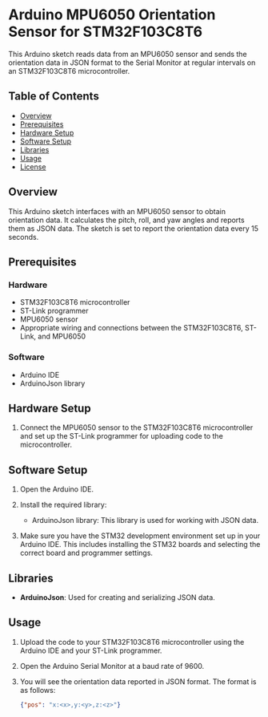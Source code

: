 # Arduino MPU6050 Orientation Sensor for STM32F103C8T6

This Arduino sketch reads data from an MPU6050 sensor and sends the orientation data in JSON format to the Serial Monitor at regular intervals on an STM32F103C8T6 microcontroller.

## Table of Contents
- [Overview](#overview)
- [Prerequisites](#prerequisites)
- [Hardware Setup](#hardware-setup)
- [Software Setup](#software-setup)
- [Libraries](#libraries)
- [Usage](#usage)
- [License](#license)

## Overview

This Arduino sketch interfaces with an MPU6050 sensor to obtain orientation data. It calculates the pitch, roll, and yaw angles and reports them as JSON data. The sketch is set to report the orientation data every 15 seconds.

## Prerequisites

### Hardware

- STM32F103C8T6 microcontroller
- ST-Link programmer
- MPU6050 sensor
- Appropriate wiring and connections between the STM32F103C8T6, ST-Link, and MPU6050

### Software

- Arduino IDE
- ArduinoJson library

## Hardware Setup

1. Connect the MPU6050 sensor to the STM32F103C8T6 microcontroller and set up the ST-Link programmer for uploading code to the microcontroller.

## Software Setup

1. Open the Arduino IDE.

2. Install the required library:
   - ArduinoJson library: This library is used for working with JSON data.

3. Make sure you have the STM32 development environment set up in your Arduino IDE. This includes installing the STM32 boards and selecting the correct board and programmer settings.

## Libraries


- **ArduinoJson**: Used for creating and serializing JSON data.

## Usage

1. Upload the code to your STM32F103C8T6 microcontroller using the Arduino IDE and your ST-Link programmer.

2. Open the Arduino Serial Monitor at a baud rate of 9600.

3. You will see the orientation data reported in JSON format. The format is as follows:
   ```json
   {"pos": "x:<x>,y:<y>,z:<z>"}
